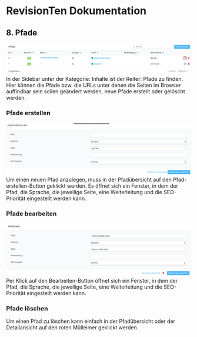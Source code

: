 # RevisionTen Dokumentation
## 8. Pfade
![enter image description here](images/path-edit.png)
In der Sidebar unter der Kategorie: Inhalte ist der Reiter: Pfade zu finden. 
Hier können die Pfade bzw. die URLs unter denen die Seiten im Browser auffindbar sein sollen geändert werden, 
neue Pfade erstellt oder gelöscht werden. 
### Pfade erstellen
![enter image description here](images/add-path.png)
Um einen neuen Pfad anzulegen, muss in der Pfadübersicht auf den Pfad-erstellen-Button geklickt werden. 
Es öffnet sich ein Fenster, in dem der Pfad, die Sprache, die jeweilige Seite, eine Weiterleitung und die 
SEO-Priorität eingestellt werden kann. 
### Pfade bearbeiten
![enter image description here](images/edit-path-detail.png)
Per Klick auf den Bearbeiten-Button öffnet sich ein Fenster, in dem der Pfad, die Sprache, die jeweilige Seite, 
eine Weiterleitung und die SEO-Priorität eingestellt werden kann. 
### Pfade löschen
Um einen Pfad zu löschen kann einfach in der Pfadübersicht oder der Detailansicht auf den roten Mülleimer geklickt 
werden.